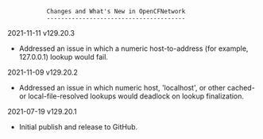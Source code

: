                Changes and What's New in OpenCFNetwork
               ---------------------------------------

2021-11-11 v129.20.3

  * Addressed an issue in which a numeric host-to-address (for
    example, 127.0.0.1) lookup would fail.

2021-11-09 v129.20.2

  * Addressed an issue in which numeric host, 'localhost', or other
    cached- or local-file-resolved lookups would deadlock on lookup
    finalization.

2021-07-19 v129.20.1

  * Initial publish and release to GitHub.


